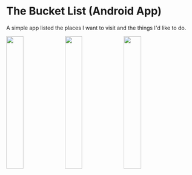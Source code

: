 # The Bucket List (Android App)

A simple app listed the places I want to visit and the things I'd like to do.

<image src="Bucket-List_1" width="30%"/>

<image src="Bucket-List_2" width="30%"/>

<image src="Bucket-List_3" width="30%"/>
